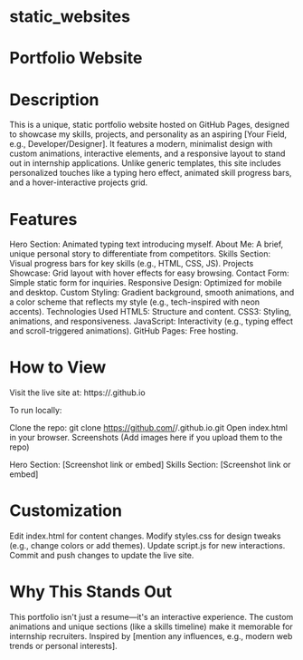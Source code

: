 # static_websites

# Portfolio Website

# Description

This is a unique, static portfolio website hosted on GitHub Pages, designed to showcase my skills, projects, and personality as an aspiring [Your Field, e.g., Developer/Designer]. It features a modern, minimalist design with custom animations, interactive elements, and a responsive layout to stand out in internship applications. Unlike generic templates, this site includes personalized touches like a typing hero effect, animated skill progress bars, and a hover-interactive projects grid.

# Features

Hero Section: Animated typing text introducing myself.
About Me: A brief, unique personal story to differentiate from competitors.
Skills Section: Visual progress bars for key skills (e.g., HTML, CSS, JS).
Projects Showcase: Grid layout with hover effects for easy browsing.
Contact Form: Simple static form for inquiries.
Responsive Design: Optimized for mobile and desktop.
Custom Styling: Gradient background, smooth animations, and a color scheme that reflects my style (e.g., tech-inspired with neon accents).
Technologies Used
HTML5: Structure and content.
CSS3: Styling, animations, and responsiveness.
JavaScript: Interactivity (e.g., typing effect and scroll-triggered animations).
GitHub Pages: Free hosting.

# How to View

Visit the live site at: https://<yourusername>.github.io

To run locally:

Clone the repo: git clone https://github.com/<yourusername>/<yourusername>.github.io.git
Open index.html in your browser.
Screenshots
(Add images here if you upload them to the repo)

Hero Section: [Screenshot link or embed]
Skills Section: [Screenshot link or embed]

# Customization

Edit index.html for content changes.
Modify styles.css for design tweaks (e.g., change colors or add themes).
Update script.js for new interactions.
Commit and push changes to update the live site.

# Why This Stands Out

This portfolio isn't just a resume—it's an interactive experience. The custom animations and unique sections (like a skills timeline) make it memorable for internship recruiters. Inspired by [mention any influences, e.g., modern web trends or personal interests].